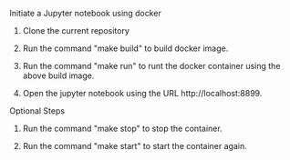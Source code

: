 
Initiate a Jupyter notebook using docker 

1. Clone the current repository 

2. Run the command "make build" to build docker image.

3. Run the command "make run" to runt the docker container using the above build image. 

4. Open the jupyter notebook using the URL http://localhost:8899.


Optional Steps 

1. Run the command  "make stop" to stop the container.

2. Run the command "make start" to start the container again.

